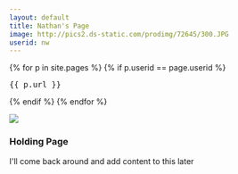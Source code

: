 ```yaml
---
layout: default
title: Nathan's Page
image: http://pics2.ds-static.com/prodimg/72645/300.JPG
userid: nw
---
```


{% for p in site.pages %}
  {% if p.userid == page.userid %}
  <pre>{{ p.url }}</pre>
  {% endif %}
{% endfor %}

<img src="{{ page.image }}" class="img-responsive pull-right">

### Holding Page

I'll come back around and add content to this later